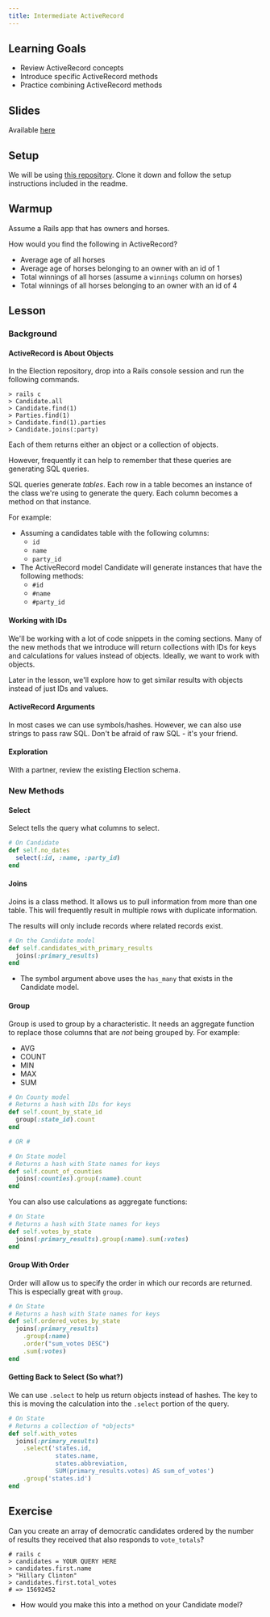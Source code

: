```yaml
---
title: Intermediate ActiveRecord
---
```


## Learning Goals

* Review ActiveRecord concepts
* Introduce specific ActiveRecord methods
* Practice combining ActiveRecord methods

## Slides

Available [here](../slides/intermediate_active_record)

## Setup

We will be using [this repository](https://github.com/turingschool-examples/election). Clone it down and follow the setup instructions included in the readme.

## Warmup

Assume a Rails app that has owners and horses.

How would you find the following in ActiveRecord?

* Average age of all horses
* Average age of horses belonging to an owner with an id of 1
* Total winnings of all horses (assume a `winnings` column on horses)
* Total winnings of all horses belonging to an owner with an id of 4

## Lesson

### Background

#### ActiveRecord is About Objects

In the Election repository, drop into a Rails console session and run the following commands.

```
> rails c
> Candidate.all
> Candidate.find(1)
> Parties.find(1)
> Candidate.find(1).parties
> Candidate.joins(:party)
```

Each of them returns either an object or a collection of objects.

However, frequently it can help to remember that these queries are generating SQL queries.

SQL queries generate *tables*. Each row in a table becomes an instance of the class we're using to generate the query. Each column becomes a method on that instance.

For example:

* Assuming a candidates table with the following columns:
    * `id`
    * `name`
    * `party_id`
* The ActiveRecord model Candidate will generate instances that have the following methods:
    * `#id`
    * `#name`
    * `#party_id`


#### Working with IDs

We'll be working with a lot of code snippets in the coming sections. Many of the new methods that we introduce will return collections with IDs for keys and calculations for values instead of objects. Ideally, we want to work with objects.

Later in the lesson, we'll explore how to get similar results with objects instead of just IDs and values.

#### ActiveRecord Arguments

In most cases we can use symbols/hashes. However, we can also use strings to pass raw SQL. Don't be afraid of raw SQL - it's your friend.

#### Exploration

With a partner, review the existing Election schema.

### New Methods

#### Select

Select tells the query what columns to select.

```ruby
# On Candidate
def self.no_dates
  select(:id, :name, :party_id)
end
```

#### Joins

Joins is a class method. It allows us to pull information from more than one table. This will frequently result in multiple rows with duplicate information.

The results will only include records where related records exist.

```ruby
# On the Candidate model
def self.candidates_with_primary_results
  joins(:primary_results)
end
```

* The symbol argument above uses the `has_many` that exists in the Candidate model.

#### Group

Group is used to group by a characteristic. It needs an aggregate function to replace those columns that are *not* being grouped by. For example:

* AVG
* COUNT
* MIN
* MAX
* SUM

```ruby
# On County model
# Returns a hash with IDs for keys
def self.count_by_state_id
  group(:state_id).count
end

# OR #

# On State model
# Returns a hash with State names for keys
def self.count_of_counties
  joins(:counties).group(:name).count
end
```

You can also use calculations as aggregate functions:

```ruby
# On State
# Returns a hash with State names for keys
def self.votes_by_state
  joins(:primary_results).group(:name).sum(:votes)
end
```

#### Group With Order

Order will allow us to specify the order in which our records are returned. This is especially great with `group`.

```ruby
# On State
# Returns a hash with State names for keys
def self.ordered_votes_by_state
  joins(:primary_results)
    .group(:name)
    .order("sum_votes DESC")
    .sum(:votes)
end
```

#### Getting Back to Select (So what?)

We can use `.select` to help us return objects instead of hashes. The key to this is moving the calculation into the `.select` portion of the query.

```ruby
# On State
# Returns a collection of *objects*
def self.with_votes
  joins(:primary_results)
    .select('states.id,
             states.name,
             states.abbreviation,
             SUM(primary_results.votes) AS sum_of_votes')
    .group('states.id')
end
```

## Exercise

Can you create an array of democratic candidates ordered by the number of results they received that also responds to `vote_totals`?

```
# rails c
> candidates = YOUR QUERY HERE
> candidates.first.name
> "Hillary Clinton"
> candidates.first.total_votes
# => 15692452
```

* How would you make this into a method on your Candidate model?

